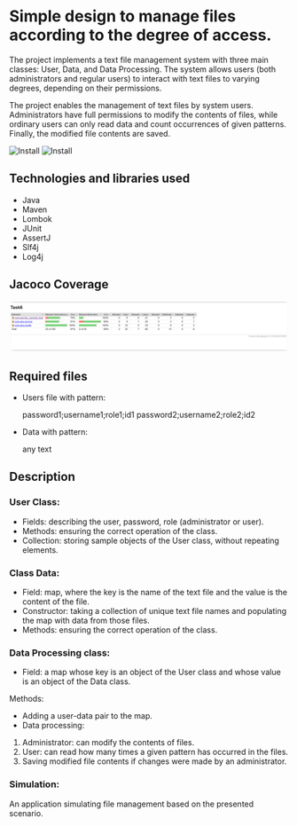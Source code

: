 # Simple design to manage files according to the degree of access.

The project implements a text file management system with three main classes: User, Data, and Data Processing. The system allows users (both administrators and regular users) to interact with text files to varying degrees, depending on their permissions.

The project enables the management of text files by system users. Administrators have full permissions to modify the contents of files, while ordinary users can only read data and count occurrences of given patterns. Finally, the modified file contents are saved.

![Install](https://img.shields.io/badge/install-passing-green)
![Install](https://img.shields.io/badge/coverage-91%25-light%20green)

## Technologies and libraries used

* Java
* Maven
* Lombok
* JUnit
* AssertJ
* Slf4j
* Log4j

## Jacoco Coverage

![App Screenshot](src/test/resources/jacoco_raport.PNG)


## Required files

* Users file with pattern:

  password1;username1;role1;id1
  password2;username2;role2;id2

* Data with pattern:

  any text

## Description

### User Class:

* Fields: describing the user, password, role (administrator or user).
* Methods: ensuring the correct operation of the class.
* Collection: storing sample objects of the User class, without repeating elements.

### Class Data:

* Field: map, where the key is the name of the text file and the value is the content of the file.
* Constructor: taking a collection of unique text file names and populating the map with data from those files.
* Methods: ensuring the correct operation of the class.

### Data Processing class:

* Field: a map whose key is an object of the User class and whose value is an object of the Data class.

Methods:
* Adding a user-data pair to the map.
* Data processing:
1. Administrator: can modify the contents of files.
2. User: can read how many times a given pattern has occurred in the files.
3. Saving modified file contents if changes were made by an administrator.

### Simulation:
An application simulating file management based on the presented scenario.